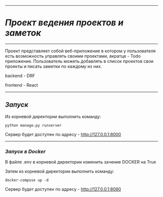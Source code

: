 ____
# _Проект ведения проектов и заметок_
___

Проект представляет собой веб-приложение в котором у пользователя есть возможность управлять своими проектами, вкратце - Todo приложение. Пользователь можеть добавлять в список проектов свои проекты и писать заметки по каждому из них.

backend - DRF

frontend - React
___
## _Запуск_
Из корневой директории выполнить команду:
```
python manage.py runserver
```

Сервер будет доступен по адресу - http://127.0.0.1:8000
___
### _Запуск в Docker_

В файле .env в корневой директории изменить зачение DOCKER на True

Затем из корневой директории выполнить команду:
```
docker-compose up -d
```
Сервер будет доступен по адресу - http://127.0.0.1:8080